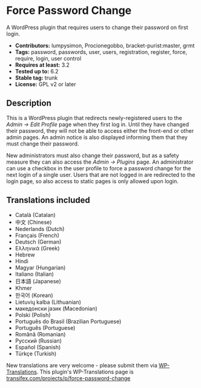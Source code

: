 # Force Password Change #

A WordPress plugin that requires users to change their password on first login.

 * **Contributors:** lumpysimon, Procionegobbo, bracket-purist:master, grmt
 * **Tags:** password, passwords, user, users, registration, register, force, require, login, user control
 * **Requires at least:** 3.2
 * **Tested up to:** 6.2
 * **Stable tag:** trunk
 * **License:** GPL v2 or later

## Description ##

This is a WordPress plugin that redirects newly-registered users to the *Admin -> Edit Profile* page when they first log in. Until they have changed their password, they will not be able to access either the front-end or other admin pages. An admin notice is also displayed informing them that they must change their password.

New administrators must also change their password, but as a safety measure they can also access the *Admin -> Plugins* page.
An administrator can use a checkbox in the user profile to force a password change for the next login of a single user.
Users that are not logged in are redirected to the login page, so also access to static pages is only allowed upon login.

## Translations included ##

 * Català (Catalan)
 * 中文 (Chinese)
 * Nederlands (Dutch)
 * Français (French)
 * Deutsch (German)
 * Ελληνικά (Greek)
 * Hebrew
 * Hindi
 * Magyar (Hungarian)
 * Italiano (Italian)
 * 日本語 (Japanese)
 * Khmer
 * 한국어 (Korean)
 * Lietuvių kalba (Lithuanian)
 * македонски јазик (Macedonian)
 * Polski (Polish)
 * Português do Brasil (Brazilian Portuguese)
 * Português (Portuguese)
 * Română (Romanian)
 * Русский (Russian)
 * Español (Spanish)
 * Türkçe (Turkish)

New translations are very welcome - please submit them via [WP-Translations](http://wp-translations.org/). This plugin's WP-Translations page is [transifex.com/projects/p/force-password-change](https://www.transifex.com/projects/p/force-password-change/)
